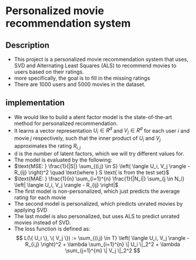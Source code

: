 # Personalized movie recommendation system
## Description
- This project is a personalized movie recommendation system that uses, SVD and Alternating Least Squares (ALS) to recommend movies to users based on their ratings.
- more specifically, the goal is to fill in the missing ratings
- There are 1000 users and 5000 movies in the dataset.

## implementation
- We would like to build a atent factor model is the state-of-the-art method for personalized recommendation.
- It learns a vector representation $U_i\in R^d$ and $V_j\in R^d$ for each user $i$ and movie $j$ respectively, such that the inner product of $U_i$ and $V_j$ approximates the rating $R_{i,j}$
- d is the number of latent factors, which we will try different values for.
- The model is evaluated by the following:
- $\text{MSE: } \frac{1}{|S|} \sum_{(i,j) \in S} \left( \langle U_i, V_j \rangle - R_{ij} \right)^2 \quad \text{where } S \text{ is from the test set}$
- $\text{MAE: } \frac{1}{n} \sum_{i=1}^{n} \frac{1}{|N_i|} \sum_{j \in N_i} \left| \langle U_i, V_j \rangle - R_{ij} \right|$
- The first model is non-personalized, which just predicts the average rating for each movie
- The second model is personalized, which predicts unrated movies by applying SVD
- The last model is also personalized, but uses ALS to predict unrated movies instead of SVD.
- The loss function is defined as: 
$$ 
L(\{ U_i \}, \{ V_j \}) := \sum_{(i,j) \in T} \left( \langle U_i, V_j \rangle - R_{i,j} \right)^2 + \lambda \sum_{i=1}^{n} \| U_i \|_2^2 + \lambda \sum_{j=1}^{m} \| V_j \|_2^2
$$


